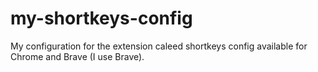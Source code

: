 # my-shortkeys-config
My configuration for the extension caleed shortkeys config available for Chrome and Brave (I use Brave).
